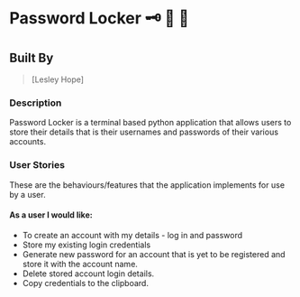 # Password Locker :old_key:	:closed_lock_with_key:	:triangular_flag_on_post:	
## Built By 

> [Lesley Hope]

### Description
Password Locker is a terminal based python application that allows users to store their details that is their usernames and passwords of their various accounts.


### User Stories
These are the behaviours/features that the application implements for use by a user.


#### As a user I would like:

* To create an account with my details - log in and password
* Store my existing login credentials
* Generate new password for an account that is yet to be registered and store it with the account name. 
* Delete stored account login details.
* Copy credentials to the clipboard.



